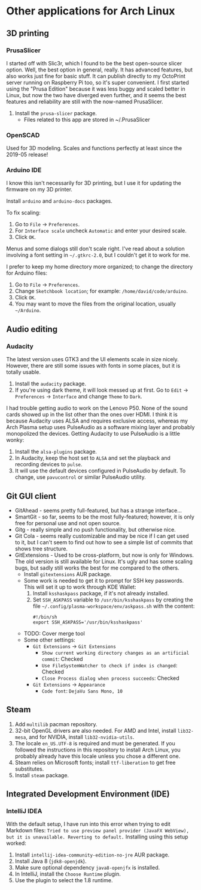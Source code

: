 # Other applications for Arch Linux

## 3D printing

### PrusaSlicer

I started off with Slic3r, which I found to be the best open-source slicer option.  Well, the best option in general, really.  It has advanced features, but also works just fine for basic stuff.  It can publish directly to my OctoPrint server running on Raspberry Pi too, so it's super convenient.  I first started using the "Prusa Edition" because it was less buggy and scaled better in Linux, but now the two have diverged even further, and it seems the best features and reliability are still with the now-named PrusaSlicer.

1. Install the `prusa-slicer` package.
    - Files related to this app are stored in ~/.PrusaSlicer

### OpenSCAD

Used for 3D modeling.  Scales and functions perfectly at least since the 2019-05 release!

### Arduino IDE

I know this isn't necessarily for 3D printing, but I use it for updating the firmware on my 3D printer.

Install `arduino` and `arduino-docs` packages.

To fix scaling:

1. Go to `File` → `Preferences`.
2. For `Interface scale` uncheck `Automatic` and enter your desired scale.
3. Click `OK`.

Menus and some dialogs still don't scale right.  I've read about a solution involving a font setting in `~/.gtkrc-2.0`, but I couldn't get it to work for me.

I prefer to keep my home directory more organized; to change the directory for Arduino files:

1. Go to `File` → `Preferences`.
2. Change `Sketchbook location`; for example: `/home/david/code/arduino`.
3. Click `OK`.
4. You may want to move the files from the original location, usually `~/Arduino`.

## Audio editing

### Audacity

The latest version uses GTK3 and the UI elements scale in size nicely.  However, there are still some issues with fonts in some places, but it is totally usable.

1. Install the `audacity` package.
2. If you're using dark theme, it will look messed up at first.  Go to `Edit` → `Preferences` → `Interface` and change `Theme` to `Dark`.

I had trouble getting audio to work on the Lenovo P50.  None of the sound cards showed up in the list other than the ones over HDMI.  I think it is because Audacity uses ALSA and requires exclusive access, whereas my Arch Plasma setup uses PulseAudio as a software mixing layer and probably monopolized the devices.  Getting Audacity to use PulseAudio is a little wonky:

1. Install the `alsa-plugins` package.
2. In Audacity, keep the host set to `ALSA` and set the playback and recording devices to `pulse`.
3. It will use the default devices configured in PulseAudio by default.  To change, use `pavucontrol` or similar PulseAudio utility.

## Git GUI client

- GitAhead - seems pretty full-featured, but has a strange interface...
- SmartGit - so far, seems to be the most fully-featured; however, it is only free for personal use and not open source.
- Gitg - really simple and no push functionality, but otherwise nice.
- Git Cola - seems really customizable and may be nice if I can get used to it, but I can't seem to find out how to see a simple list of commits that shows tree structure.
- GitExtensions - Used to be cross-platform, but now is only for Windows.  The old version is still available for Linux.  It's ugly and has some scaling bugs, but sadly still works the best for me compared to the others.
    - Install `gitextensions` AUR package.
    - Some work is needed to get it to prompt for SSH key passwords.  This will set it up to work through KDE Wallet:
        1. Install `ksshaskpass` package, if it's not already installed.
        2. Set `SSH_ASKPASS` variable to `/usr/bin/ksshaskpass` by creating the file `~/.config/plasma-workspace/env/askpass.sh` with the content:
            ```
            #!/bin/sh
            export SSH_ASKPASS='/usr/bin/ksshaskpass'
            ```
    - TODO: Cover merge tool
    - Some other settings:
        - `Git Extensions` → `Git Extensions`
            - `Show current working directory changes as an artificial commit`: Checked
            - `Use FileSystemWatcher to check if index is changed`: Checked
            - `Close Process dialog when process succeeds`: Checked
        - `Git Extensions` → `Appearance`
            - `Code font`: `DejaVu Sans Mono, 10`

## Steam

1. Add `multilib` pacman repository.
2. 32-bit OpenGL drivers are also needed.  For AMD and Intel, install `lib32-mesa`, and for NVIDIA, install `lib32-nvidia-utils`.
3. The locale `en_US.UTF-8` is required and must be generated.  If you followed the instructions in this repository to install Arch Linux, you probably already have this locale unless you chose a different one.
4. Steam relies on Microsoft fonts; install `ttf-liberation` to get free substitutes.
5. Install `steam` package.

## Integrated Development Environment (IDE)

### IntelliJ IDEA

With the default setup, I have run into this error when trying to edit Markdown files: `Tried to use preview panel provider (JavaFX WebView), but it is unavailable. Reverting to default.`  Installing using this setup worked:

1. Install `intellij-idea-community-edition-no-jre` AUR package.
2. Install Java 8 (`jdk8-openjdk`).
3. Make sure optional dependency `java8-openjfx` is installed.
4. In IntelliJ, install the `Choose Runtime` plugin.
5. Use the plugin to select the 1.8 runtime.
